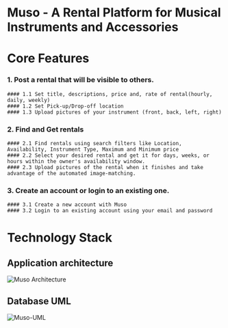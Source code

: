 # Muso - A Rental Platform for Musical Instruments and Accessories

# Core Features
### 1. Post a rental that will be visible to others.
    #### 1.1 Set title, descriptions, price and, rate of rental(hourly, daily, weekly)
    #### 1.2 Set Pick-up/Drop-off location
    #### 1.3 Upload pictures of your instrument (front, back, left, right)

### 2. Find and Get rentals
    #### 2.1 Find rentals using search filters like Location, Availability, Instrument Type, Maximum and Minimum price
    #### 2.2 Select your desired rental and get it for days, weeks, or hours within the owner's availability window.
    #### 2.3 Upload pictures of the rental when it finishes and take advantage of the automated image-matching.
    
### 3. Create an account or login to an existing one.
    #### 3.1 Create a new account with Muso
    #### 3.2 Login to an existing account using your email and password


# Technology Stack

## Application architecture
![Muso Architecture](https://github.com/anshuman-111/muso/assets/98571452/76301ce9-cd63-4311-b4d0-e45624d10dcc)

## Database UML
![Muso-UML](https://github.com/anshuman-111/muso/assets/98571452/e41d006d-b7ac-4d9a-b3ac-c3052a713a71)




